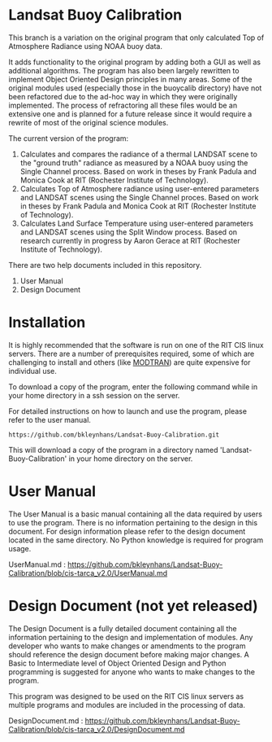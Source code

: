 # Landsat Buoy Calibration
This branch is a variation on the original program that only calculated Top of Atmosphere Radiance using NOAA buoy data.

It adds functionality to the original program by adding both a GUI as well as additional algorithms.  The program has also been largely rewritten to implement Object Oriented Design principles in many areas.  Some of the original modules used (especially those in the buoycalib directory) have not been refactored due to the ad-hoc way in which they were originally implemented.  The process of refractoring all these files would be an extensive one and is planned for a future release since it would require a rewrite of most of the original science modules.

The current version of the program:

<ol>
    <li>Calculates and compares the radiance of a thermal LANDSAT scene to the "ground truth" radiance as measured by a NOAA buoy using the Single Channel process. Based on work in theses by Frank Padula and Monica Cook at RIT (Rochester Institute of Technology).</li>
    <li>Calculates Top of Atmosphere radiance using user-entered parameters and LANDSAT scenes using the Single Channel proces. Based on work in theses by Frank Padula and Monica Cook at RIT (Rochester Institute of Technology).</li>
    <li>Calculates Land Surface Temperature using user-entered parameters and LANDSAT scenes  using the Split Window process.  Based on research currently in progress by Aaron Gerace at RIT (Rochester Institute of Technology).</li>
</ol>

There are two help documents included in this repository.

<ol>
    <li>User Manual</li>
    <li>Design Document</li>
</ol>

# Installation
It is highly recommended that the software is run on one of the RIT CIS linux servers. There are a number of prerequisites required, some of which are challenging to install and others (like <a href="http://modtran.spectral.com/modtran_order">MODTRAN</a>) are quite expensive for individual use.

To download a copy of the program, enter the following command while in your home directory in a ssh session on the server.

For detailed instructions on how to launch and use the program, please refer to the user manual.

```
https://github.com/bkleynhans/Landsat-Buoy-Calibration.git
```

This will download a copy of the program in a directory named 'Landsat-Buoy-Calibration' in your home directory on the server.

# User Manual
The User Manual is a basic manual containing all the data required by users to use the program.  There is no information pertaining to the design in this document.  For design information please refer to the design document located in the same directory.  No Python knowledge is required for program usage.

UserManual.md : https://github.com/bkleynhans/Landsat-Buoy-Calibration/blob/cis-tarca_v2.0/UserManual.md

# Design Document (not yet released)
The Design Document is a fully detailed document containing all the information pertaining to the design and implementation of modules.  Any developer who wants to make changes or amendments to the program should reference the design document before making major changes.  A Basic to Intermediate level of Object Oriented Design and Python programming is suggested for anyone who wants to make changes to the program.

This program was designed to be used on the RIT CIS linux servers as multiple programs and modules are included in the processing of data.

DesignDocument.md : https://github.com/bkleynhans/Landsat-Buoy-Calibration/blob/cis-tarca_v2.0/DesignDocument.md

